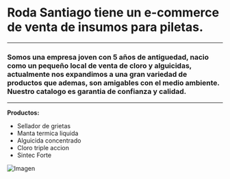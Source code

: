 # Roda Santiago tiene un e-commerce de venta de insumos para piletas.
--- 
### Somos una empresa joven con 5 años de antiguedad, nacio como un pequeño local de venta de cloro y alguicidas, actualmente  nos expandimos a una gran variedad de productos que ademas, son amigables con el medio ambiente. Nuestro catalogo es garantia de confianza y calidad. ###
---
**Productos:**

* Sellador de grietas
* Manta termica liquida
* Alguicida concentrado
* Cloro triple accion
* Sintec Forte 

![Imagen](\Users\santiago\Desktop\logotipo.png)
